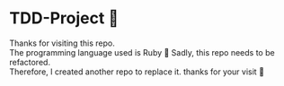 # TDD-Project 🌷
Thanks for visiting this repo.<br/>
The programming language used is Ruby 💎
Sadly, this repo needs to be refactored. <br/>
Therefore, I created another repo to replace it.
thanks for your visit 🌸
